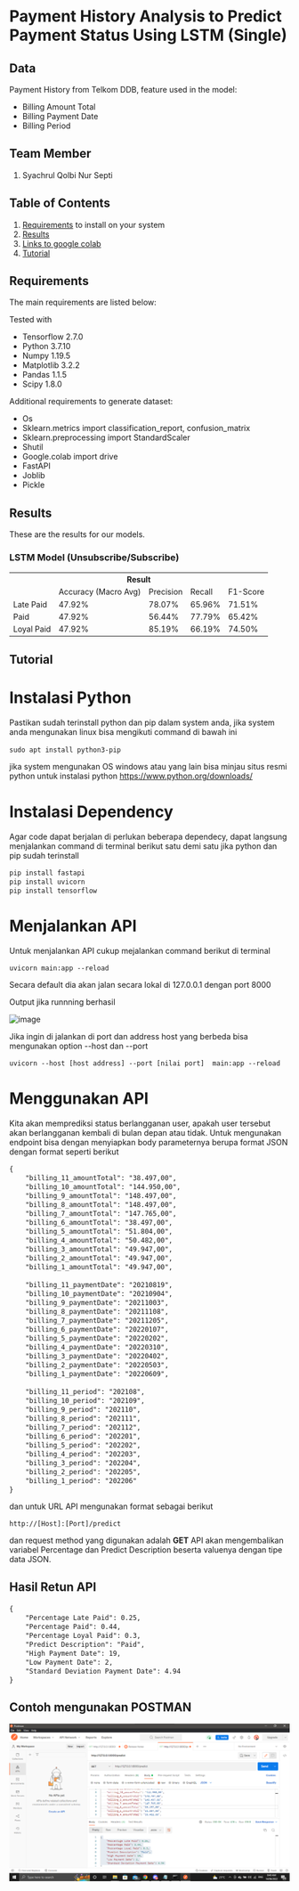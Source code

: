 # Payment History Analysis to Predict Payment Status Using LSTM (Single)

## Data
Payment History from Telkom DDB, feature used in the model:
* Billing Amount Total
* Billing Payment Date
* Billing Period

## Team Member
1. Syachrul Qolbi Nur Septi

## Table of Contents
1. [Requirements](#requirements) to install on your system
2. [Results](#results)
3. [Links to google colab]([https://colab.research.google.com/drive/17Ews_Ol0RjeU69ewKKElYorFSuWymRtb?usp=sharing](https://colab.research.google.com/drive/1C2XGCS-81jo9YKU4oo-yN2W5zJsxdH45?usp=sharing))
4. [Tutorial](#tutorial)

## Requirements

The main requirements are listed below:

Tested with 
* Tensorflow 2.7.0
* Python 3.7.10
* Numpy 1.19.5
* Matplotlib 3.2.2
* Pandas 1.1.5
* Scipy 1.8.0

Additional requirements to generate dataset:

* Os
* Sklearn.metrics import classification_report, confusion_matrix
* Sklearn.preprocessing import StandardScaler
* Shutil
* Google.colab import drive
* FastAPI
* Joblib
* Pickle


## Results
These are the results for our models.

### LSTM Model (Unsubscribe/Subscribe)
<div class="tg-wrap"><table class="tg">
  <tr>
    <th class="tg-7btt" colspan="6">Result</th>
  </tr>
  <tr>
    <td class="tg-7btt"></td>
    <td class="tg-7btt">Accuracy (Macro Avg)</td>
    <td class="tg-7btt">Precision</td>
    <td class="tg-7btt">Recall</td>
    <td class="tg-7btt">F1-Score</td>
  </tr>
  <tr>
    <td class="tg-c3ow">Late Paid</td>
    <td class="tg-c3ow">47.92%</td>
    <td class="tg-c3ow">78.07%</td>
    <td class="tg-c3ow">65.96%</td>
    <td class="tg-c3ow">71.51%</td>
  </tr>
  <tr>
    <td class="tg-c3ow">Paid</td>
    <td class="tg-c3ow">47.92%</td>
    <td class="tg-c3ow">56.44%</td>
    <td class="tg-c3ow">77.79%</td>
    <td class="tg-c3ow">65.42%</td>
  </tr>
  <tr>
    <td class="tg-c3ow">Loyal Paid</td>
    <td class="tg-c3ow">47.92%</td>
    <td class="tg-c3ow">85.19%</td>
    <td class="tg-c3ow">66.19%</td>
    <td class="tg-c3ow">74.50%</td>
  </tr>
</table></div>

## Tutorial
# Instalasi Python

Pastikan sudah terinstall python dan pip dalam system anda, jika system anda mengunakan linux bisa mengikuti command di bawah ini

`
sudo apt install python3-pip
`

jika system mengunakan OS windows atau yang lain bisa minjau situs resmi python untuk instalasi python https://www.python.org/downloads/

# Instalasi Dependency 
Agar code dapat berjalan di perlukan beberapa dependecy, dapat langsung menjalankan command di terminal berikut satu demi satu jika python dan pip sudah terinstall

```
pip install fastapi
pip install uvicorn
pip install tensorflow
```

# Menjalankan API
Untuk menjalankan API cukup mejalankan command berikut di terminal
```
uvicorn main:app --reload
```
Secara default dia akan jalan secara lokal di 127.0.0.1 dengan port 8000 

Output jika runnning berhasil

![image](/Images/Output_Uvicorn.png) 

Jika ingin di jalankan di port dan address host yang berbeda bisa mengunakan option --host dan --port
```
uvicorn --host [host address] --port [nilai port]  main:app --reload 
```

# Menggunakan API
Kita akan memprediksi status berlangganan user, apakah user tersebut akan berlangganan kembali di bulan depan atau tidak. Untuk mengunakan endpoint bisa dengan menyiapkan body parameternya berupa format JSON dengan format seperti berikut

```
{
    "billing_11_amountTotal": "38.497,00",
    "billing_10_amountTotal": "144.950,00",
    "billing_9_amountTotal": "148.497,00",
    "billing_8_amountTotal": "148.497,00",
    "billing_7_amountTotal": "147.765,00",
    "billing_6_amountTotal": "38.497,00",
    "billing_5_amountTotal": "51.804,00",
    "billing_4_amountTotal": "50.482,00",
    "billing_3_amountTotal": "49.947,00",
    "billing_2_amountTotal": "49.947,00",
    "billing_1_amountTotal": "49.947,00",

    "billing_11_paymentDate": "20210819",
    "billing_10_paymentDate": "20210904",
    "billing_9_paymentDate": "20211003",
    "billing_8_paymentDate": "20211108",
    "billing_7_paymentDate": "20211205",
    "billing_6_paymentDate": "20220107",
    "billing_5_paymentDate": "20220202",
    "billing_4_paymentDate": "20220310",
    "billing_3_paymentDate": "20220402",
    "billing_2_paymentDate": "20220503",
    "billing_1_paymentDate": "20220609",

    "billing_11_period": "202108",
    "billing_10_period": "202109",
    "billing_9_period": "202110",
    "billing_8_period": "202111",
    "billing_7_period": "202112",
    "billing_6_period": "202201",
    "billing_5_period": "202202",
    "billing_4_period": "202203",
    "billing_3_period": "202204",
    "billing_2_period": "202205",
    "billing_1_period": "202206"
}
```
dan untuk URL API mengunakan format sebagai berikut
```
http://[Host]:[Port]/predict
```
dan request method yang digunakan adalah **GET** 
API akan mengembalikan variabel Percentage dan Predict Description beserta valuenya dengan tipe data JSON.

## Hasil Retun API
```
{
    "Percentage Late Paid": 0.25,
    "Percentage Paid": 0.44,
    "Percentage Loyal Paid": 0.3,
    "Predict Description": "Paid",
    "High Payment Date": 19,
    "Low Payment Date": 2,
    "Standard Deviation Payment Date": 4.94
}
```
## Contoh mengunakan POSTMAN
![image](/Images/Contoh_Postman.png)
